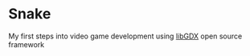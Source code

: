 # Snake
My first steps into video game development using [libGDX](https://libgdx.com/) open source framework
